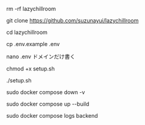 rm -rf lazychillroom

git clone https://github.com/suzunayui/lazychillroom

cd lazychillroom

cp .env.example .env

nano .env
ドメインだけ書く

chmod +x setup.sh

./setup.sh

sudo docker compose down -v

sudo docker compose up --build

sudo docker compose logs backend